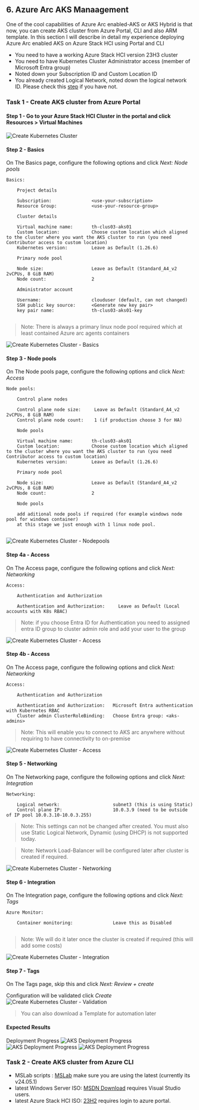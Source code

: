 ## 6. Azure Arc AKS Manaagement

One of the cool capabilities of Azure Arc enabled-AKS or AKS Hybrid is that now, you can create AKS cluster from Azure Portal, CLI and also ARM template. 
In this section I will describe in detail my experience deploying Azure Arc enabled AKS on Azure Stack HCI using Portal and CLI

* You need to have a working Azure Stack HCI version 23H3 cluster
* You need to have Kubernetes Cluster Administrator access (member of Microsoft Entra group)
* Noted down your Subscription ID and Custom Location ID
* You already created Logical Network, noted down the logical network ID. Please check this [step](../05-AzArcVM-Management/) if you have not.

### Task 1 - Create AKS cluster from Azure Portal

#### Step 1 - Go to your Azure Stack HCI Cluster in the portal and click Resources > Virtual Machines

![Create Kubernetes Cluster](images/Create-Kubernetes-Cluster.png)

#### Step 2 - Basics

On The Basics page, configure the following options and click *Next: Node pools*

```
Basics:
    
    Project details

    Subscription:               <use-your-subscription>
    Resource Group:             <use-your-resource-group>

    Cluster details

    Virtual machine name:       th-clus03-aks01
    Custom location:            Choose custom location which aligned to the cluster where you want the AKS cluster to run (you need Contributor access to custom location)
    Kubernetes version:         Leave as Default (1.26.6)
    
    Primary node pool         
    
    Node size:                  Leave as Default (Standard_A4_v2 2vCPUs, 8 GiB RAM)
    Node count:                 2

    Administrator account

    Username:                   clouduser (default, can not changed)
    SSH public key source:      <Generate new key pair>
    key pair name:              th-clus03-aks01-key
    
```
> Note: There is always a primary linux node pool required which at least contained Azure arc agents containers

![Create Kubernetes Cluster - Basics](images/Create-Kubernetes-Cluster-Basics.png)

#### Step 3 - Node pools

On The Node pools page, configure the following options and click *Next: Access*

```
Node pools:
    
    Control plane nodes

    Control plane node size:     Leave as Default (Standard_A4_v2 2vCPUs, 8 GiB RAM)
    Control plane node count:    1 (if production choose 3 for HA)

    Node pools

    Virtual machine name:       th-clus03-aks01
    Custom location:            Choose custom location which aligned to the cluster where you want the AKS cluster to run (you need Contributor access to custom location)
    Kubernetes version:         Leave as Default (1.26.6)
    
    Primary node pool         
    
    Node size:                  Leave as Default (Standard_A4_v2 2vCPUs, 8 GiB RAM)
    Node count:                 2

    Node pools

    add aditional node pools if required (for example windows node pool for windows container)
    at this stage we just enough with 1 linux node pool.
  
```
![Create Kubernetes Cluster - Nodepools](images/Create-Kubernetes-Cluster-Nodepools.png)

#### Step 4a - Access

On The Access page, configure the following options and click *Next: Networking*

```
Access:
    
    Authentication and Authorization

    Authentication and Authorization:     Leave as Default (Local accounts with K8s RBAC)
```
> Note: if you choose Entra ID for Authentication you need to assigned entra ID group to cluster admin role and add your user to the group

![Create Kubernetes Cluster - Access](images/Create-Kubernetes-Cluster-Access.png)

#### Step 4b - Access

On The Access page, configure the following options and click *Next: Networking*

```
Access:
    
    Authentication and Authorization

    Authentication and Authorization:   Microsoft Entra authentication with Kubernetes RBAC
    Cluster admin ClusterRoleBinding:   Choose Entra group: <aks-admins>          
```
> Note: This will enable you to connect to AKS arc anywhere without requiring to have connectivity to on-premise

![Create Kubernetes Cluster - Access](images/Create-Kubernetes-Cluster-Access2.png)

#### Step 5 - Networking

On The Networking page, configure the following options and click *Next: Integration*

```
Networking:

    Logical network:                    subnet3 (this is using Static)
    Control plane IP:                   10.0.3.9 (need to be outside of IP pool 10.0.3.10-10.0.3.255)     
```
> Note: This settings can not be changed after created. You must also use Static Logical Network, Dynamic (using DHCP) is not supported today.

> Note: Network Load-Balancer will be configured later after cluster is created if required.

![Create Kubernetes Cluster - Networking](images/Create-Kubernetes-Cluster-Networking.png)

#### Step 6 - Integration

On The Integration page, configure the following options and click *Next: Tags*

```
Azure Monitor:

    Container monitoring:               Leave this as Disabled
   
```
> Note: We will do it later once the cluster is created if required (this will add some costs)

![Create Kubernetes Cluster - Integration](images/Create-Kubernetes-Cluster-Integration.png)

#### Step 7 - Tags

On The Tags page, skip this and click *Next: Review + create*

Configuration will be validated click *Create*
![Create Kubernetes Cluster - Validation](images/Create-Kubernetes-Cluster-Validation.png)

>You can also download a Template for automation later

#### Expected Results

Deployment Progress
![AKS Deployment Progress](images/AKS-Deployment-Progress.png)
![AKS Deployment Progress](images/AKS-Deployment-Progress2.png)
![AKS Deployment Progress](images/AKS-Deployment-Result.png)

### Task 2 - Create AKS cluster from Azure CLI

* MSLab scripts : [MSLab](https://aka.ms/mslab) make sure you are using the latest (currently its v24.05.1)
* latest Windows Server ISO: [MSDN Download](https://my.visualstudio.com/downloads) requires Visual Studio users.
* latest Azure Stack HCI ISO: [23H2](https://azure.microsoft.com/en-us/products/azure-stack/hci/hci-download/) requires login to azure portal.

